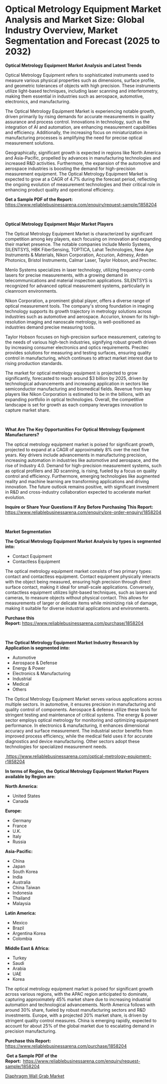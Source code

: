 <p><h1>Optical Metrology Equipment Market Analysis and Market Size: Global Industry Overview, Market Segmentation and Forecast (2025 to 2032)</h1></p><p><strong>Optical Metrology Equipment Market Analysis and Latest Trends</strong></p>
<p><p>Optical Metrology Equipment refers to sophisticated instruments used to measure various physical properties such as dimensions, surface profile, and geometric tolerances of objects with high precision. These instruments utilize light-based techniques, including laser scanning and interferometry, making them essential in industries such as aerospace, automotive, electronics, and manufacturing.</p><p>The Optical Metrology Equipment Market is experiencing notable growth, driven primarily by rising demands for accurate measurements in quality assurance and process control. Innovations in technology, such as the integration of AI and automation, are enhancing measurement capabilities and efficiency. Additionally, the increasing focus on miniaturization in manufacturing processes is amplifying the need for precise optical measurement solutions. </p><p>Geographically, significant growth is expected in regions like North America and Asia-Pacific, propelled by advances in manufacturing technologies and increased R&D activities. Furthermore, the expansion of the automotive and aerospace industries is boosting the demand for high-precision measurement equipment. The Optical Metrology Equipment Market is expected to grow at a CAGR of 4.7% during the forecast period, reflecting the ongoing evolution of measurement technologies and their critical role in enhancing product quality and operational efficiency.</p></p>
<p><strong>Get a Sample PDF of the Report:&nbsp;</strong> <a href="https://www.reliablebusinessarena.com/enquiry/request-sample/1858204?utm_campaign=3218&utm_medium=2&utm_source=Github&utm_content=ia&utm_term=11042025&utm_id=optical-metrology-equipment">https://www.reliablebusinessarena.com/enquiry/request-sample/1858204</a></p>
<p>&nbsp;</p>
<p><strong>Optical Metrology Equipment Major Market Players</strong></p>
<p><p>The Optical Metrology Equipment Market is characterized by significant competition among key players, each focusing on innovation and expanding their market presence. The notable companies include Menlo Systems, SILENTSYS, HBK FiberSensing, TOPTICA, Lahat Technologies, New Age Instruments & Materials, Nikon Corporation, Accurion, Admesy, Arden Photonics, Bristol Instruments, Calmar Laser, Taylor Hobson, and Precitec.</p><p>Menlo Systems specializes in laser technology, utilizing frequency-comb lasers for precise measurements, with a growing demand in telecommunications and material inspection applications. SILENTSYS is recognized for advanced optical measurement systems, particularly in cleanroom environments. </p><p>Nikon Corporation, a prominent global player, offers a diverse range of optical measurement tools. The company's strong foundation in imaging technology supports its growth trajectory in metrology solutions across industries such as automotive and aerospace. Accurion, known for its high-resolution imaging and nanoscale metrology, is well-positioned as industries demand precise measuring tools.</p><p>Taylor Hobson focuses on high-precision surface measurement, catering to the needs of various high-tech industries, signifying robust growth driven by increasing consumer electronics and optics requirements. Precitec provides solutions for measuring and testing surfaces, ensuring quality control in manufacturing, which continues to attract market interest due to rising production standards.</p><p>The market for optical metrology equipment is projected to grow significantly, forecasted to reach around $3 billion by 2025, driven by technological advancements and increasing application in sectors like semiconductor manufacturing and biomedical fields. Revenue from key players like Nikon Corporation is estimated to be in the billions, with an expanding portfolio in optical technologies. Overall, the competitive landscape is set for growth as each company leverages innovation to capture market share.</p></p>
<p>&nbsp;</p>
<p><strong>What Are The Key Opportunities For Optical Metrology Equipment Manufacturers?</strong></p>
<p><p>The optical metrology equipment market is poised for significant growth, projected to expand at a CAGR of approximately 8% over the next five years. Key drivers include advancements in manufacturing precision, increasing automation in industries like automotive and aerospace, and the rise of Industry 4.0. Demand for high-precision measurement systems, such as optical profilers and 3D scanning, is rising, fueled by a focus on quality control and efficiency. Furthermore, emerging technologies like augmented reality and machine learning are transforming applications and driving innovation. The future outlook remains positive, with significant investment in R&D and cross-industry collaboration expected to accelerate market evolution.</p></p>
<p><strong>Inquire or Share Your Questions If Any Before Purchasing This Report:</strong> <a href="https://www.reliablebusinessarena.com/enquiry/pre-order-enquiry/1858204?utm_campaign=3218&utm_medium=2&utm_source=Github&utm_content=ia&utm_term=11042025&utm_id=optical-metrology-equipment">https://www.reliablebusinessarena.com/enquiry/pre-order-enquiry/1858204</a></p>
<p>&nbsp;</p>
<p><strong>Market Segmentation</strong></p>
<p><strong>The Optical Metrology Equipment Market Analysis by types is segmented into:</strong></p>
<p><ul><li>Contact Equipment</li><li>Contactless Equipment</li></ul></p>
<p><p>The optical metrology equipment market consists of two primary types: contact and contactless equipment. Contact equipment physically interacts with the object being measured, ensuring high precision through direct surface contact, making it ideal for small-scale applications. Conversely, contactless equipment utilizes light-based techniques, such as lasers and cameras, to measure objects without physical contact. This allows for measurements of larger or delicate items while minimizing risk of damage, making it suitable for diverse industrial applications and environments.</p></p>
<p><strong>Purchase this Report:&nbsp;</strong><a href="https://www.reliablebusinessarena.com/purchase/1858204?utm_campaign=3218&utm_medium=2&utm_source=Github&utm_content=ia&utm_term=11042025&utm_id=optical-metrology-equipment">https://www.reliablebusinessarena.com/purchase/1858204</a></p>
<p>&nbsp;</p>
<p><strong>The Optical Metrology Equipment Market Industry Research by Application is segmented into:</strong></p>
<p><ul><li>Automotive</li><li>Aerospace & Defense</li><li>Energy & Power</li><li>Electronics & Manufacturing</li><li>Industrial</li><li>Medical</li><li>Others</li></ul></p>
<p><p>The Optical Metrology Equipment Market serves various applications across multiple sectors. In automotive, it ensures precision in manufacturing and quality control of components. Aerospace & defense utilize these tools for stringent testing and maintenance of critical systems. The energy & power sector employs optical metrology for monitoring and optimizing equipment performance. In electronics & manufacturing, it enhances dimensional accuracy and surface measurement. The industrial sector benefits from improved process efficiency, while the medical field uses it for accurate diagnostics and device manufacturing. Other sectors adopt these technologies for specialized measurement needs.</p></p>
<p><a href="https://www.reliablebusinessarena.com/optical-metrology-equipment-r1858204?utm_campaign=3218&utm_medium=2&utm_source=Github&utm_content=ia&utm_term=11042025&utm_id=optical-metrology-equipment">&nbsp;https://www.reliablebusinessarena.com/optical-metrology-equipment-r1858204</a></p>
<p><strong>In terms of Region, the Optical Metrology Equipment Market Players available by Region are:</strong></p>
<p>
    <p> <strong> North America: </strong>
        <ul>
            <li>United States</li>
            <li>Canada</li>
        </ul>
        </p> 
    <p> <strong> Europe: </strong>
        <ul>
            <li>Germany</li>
            <li>France</li>
            <li>U.K.</li>
            <li>Italy</li>
            <li>Russia</li>
        </ul>
        </p> 
    <p> <strong> Asia-Pacific: </strong>
        <ul>
            <li>China</li>
            <li>Japan</li>
            <li>South Korea</li>
            <li>India</li>
            <li>Australia</li>
            <li>China Taiwan</li>
            <li>Indonesia</li>
            <li>Thailand</li>
            <li>Malaysia</li>
        </ul>
        </p> 
    <p> <strong> Latin America: </strong>
        <ul>
            <li>Mexico</li>
            <li>Brazil</li>
            <li>Argentina Korea</li>
            <li>Colombia</li>
        </ul>
        </p> 
    <p> <strong> Middle East & Africa: </strong>
        <ul>
            <li>Turkey</li>
            <li>Saudi</li>
            <li>Arabia</li>
            <li>UAE</li>
            <li>Korea</li>
        </ul>
    </p>
    </p>
<p><p>The optical metrology equipment market is poised for significant growth across various regions, with the APAC region anticipated to dominate, capturing approximately 45% market share due to increasing industrial automation and technological advancements. North America follows with around 30% share, fueled by robust manufacturing sectors and R&D investments. Europe, with a projected 20% market share, is driven by stringent quality control measures. China is emerging rapidly, expected to account for about 25% of the global market due to escalating demand in precision manufacturing.</p></p>
<p><strong>Purchase this Report: </strong><a href="https://www.reliablebusinessarena.com/purchase/1858204?utm_campaign=3218&utm_medium=2&utm_source=Github&utm_content=ia&utm_term=11042025&utm_id=optical-metrology-equipment">https://www.reliablebusinessarena.com/purchase/1858204</a></p>
<p>&nbsp;<strong>Get a Sample PDF of the Report:&nbsp;&nbsp;</strong><a href="https://www.reliablebusinessarena.com/enquiry/request-sample/1858204?utm_campaign=3218&utm_medium=2&utm_source=Github&utm_content=ia&utm_term=11042025&utm_id=optical-metrology-equipment">https://www.reliablebusinessarena.com/enquiry/request-sample/1858204</a></p>
<p><strong></strong></p>
<p><p><a href="https://github.com/nibbsmantji/Market-Research-Report-List-1/blob/main/diaphragm-wall-grab-market.md?utm_campaign=3218&utm_medium=2&utm_source=Github&utm_content=ia&utm_term=11042025&utm_id=optical-metrology-equipment">Diaphragm Wall Grab Market</a></p></p>